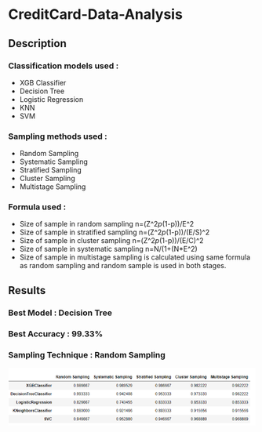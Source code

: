 # CreditCard-Data-Analysis

## Description

### Classification models used :
* XGB Classifier
* Decision Tree
* Logistic Regression
* KNN
* SVM

### Sampling methods used :
* Random Sampling
* Systematic Sampling
* Stratified Sampling
* Cluster Sampling
* Multistage Sampling

### Formula used : 
* Size of sample in random sampling n=(Z^2*p*(1-p))/E^2
* Size of sample in stratified sampling n=(Z^2*p*(1-p))/(E/S)^2
* Size of sample in cluster sampling n=(Z^2*p*(1-p))/(E/C)^2
* Size of sample in systematic sampling n=N/(1+(N*E^2)
* Size of sample in multistage sampling is calculated using same formula as random sampling and random sample is used in both stages.

## Results

### Best Model : Decision Tree
### Best Accuracy : 99.33%
### Sampling Technique : Random Sampling


![Accuracy Table](./accuracyTable.png)